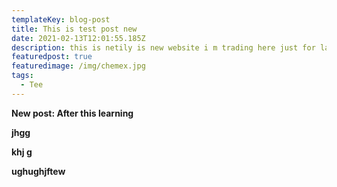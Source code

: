 ```yaml
---
templateKey: blog-post
title: This is test post new
date: 2021-02-13T12:01:55.185Z
description: this is netily is new website i m trading here just for larning
featuredpost: true
featuredimage: /img/chemex.jpg
tags:
  - Tee
---
```

**New post: After this learning** 

**jhgg** 

**khj g** 

 **ughughjftew**